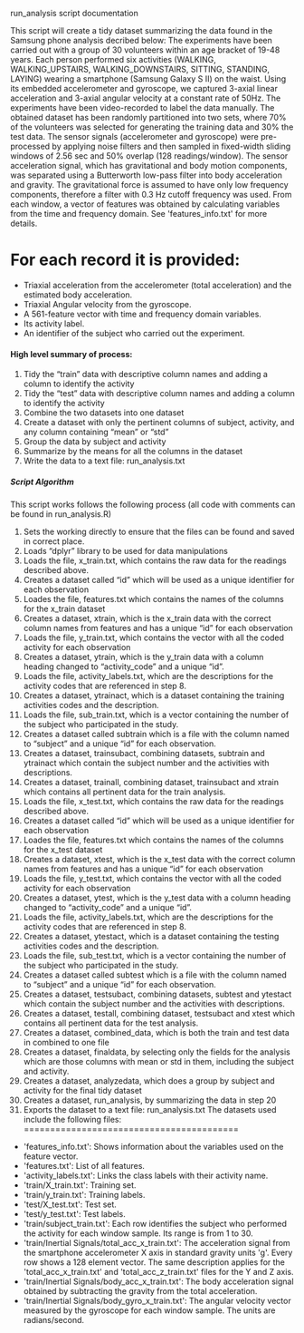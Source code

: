 run_analysis script documentation

This script will create a tidy dataset summarizing the data found in the Samsung phone analysis decribed below: 
The experiments have been carried out with a group of 30 volunteers within an age bracket of 19-48 years. Each person performed six activities (WALKING, WALKING_UPSTAIRS, WALKING_DOWNSTAIRS, SITTING, STANDING, LAYING) wearing a smartphone (Samsung Galaxy S II) on the waist. Using its embedded accelerometer and gyroscope, we captured 3-axial linear acceleration and 3-axial angular velocity at a constant rate of 50Hz. The experiments have been video-recorded to label the data manually. The obtained dataset has been randomly partitioned into two sets, where 70% of the volunteers was selected for generating the training data and 30% the test data. 
The sensor signals (accelerometer and gyroscope) were pre-processed by applying noise filters and then sampled in fixed-width sliding windows of 2.56 sec and 50% overlap (128 readings/window). The sensor acceleration signal, which has gravitational and body motion components, was separated using a Butterworth low-pass filter into body acceleration and gravity. The gravitational force is assumed to have only low frequency components, therefore a filter with 0.3 Hz cutoff frequency was used. From each window, a vector of features was obtained by calculating variables from the time and frequency domain. See 'features_info.txt' for more details. 

For each record it is provided:
======================================

- Triaxial acceleration from the accelerometer (total acceleration) and the estimated body acceleration.
- Triaxial Angular velocity from the gyroscope. 
- A 561-feature vector with time and frequency domain variables. 
- Its activity label. 
- An identifier of the subject who carried out the experiment.
#### High level summary of process:
1.	Tidy the “train” data with descriptive column names and adding a column to identify the activity 
2.	Tidy the “test” data with descriptive column names and adding a column to identify the activity
3.	Combine the two datasets into one dataset
4.	Create a dataset with only the pertinent columns of subject, activity, and any column containing “mean” or “std”
5.	Group the data by subject and activity
6.	Summarize by the means for all the columns in the dataset
7.	Write the data to a text file: run_analysis.txt 
##### Script Algorithm
This script works follows the following process (all code with comments can be found in run_analysis.R)
1.	Sets the working directly to ensure that the files can be found and saved in correct place.
2.	Loads “dplyr” library to be used for data manipulations
3.	Loads the file, x_train.txt, which contains the raw data for the readings described above.
4.	Creates a dataset called “id” which will be used as a unique identifier for each observation
5.	Loades the file, features.txt which contains the names of the columns for the x_train dataset
6.	Creates a dataset, xtrain, which is the x_train data with the correct column names from features and has a unique “id” for each observation
7.	Loads the file, y_train.txt, which contains the vector with all the coded activity for each observation
8.	Creates a dataset, ytrain, which is the y_train data with a column heading changed to “activity_code” and a unique “id”.
9.	Loads the file, activity_labels.txt, which are the descriptions for the activity codes that are referenced in step 8.
10.	Creates a dataset, ytrainact, which is a dataset containing the training activities codes and the description.
11.	Loads the file, sub_train.txt, which is a vector containing the number of the subject who participated in the study.
12.	Creates a dataset called subtrain which is a file with the column named to “subject” and a unique “id” for each observation.
13.	Creates a dataset, trainsubact, combining datasets, subtrain and ytrainact which contain the subject number and the activities with descriptions.
14.	Creates a dataset, trainall,  combining dataset, trainsubact and xtrain which contains all pertinent data for the train analysis. 
15.	Loads the file, x_test.txt, which contains the raw data for the readings described above.
16.	Creates a dataset called “id” which will be used as a unique identifier for each observation
17.	Loades the file, features.txt which contains the names of the columns for the x_test dataset
18.	Creates a dataset, xtest, which is the x_test data with the correct column names from features and has a unique “id” for each observation
19.	Loads the file, y_test.txt, which contains the vector with all the coded activity for each observation
20.	Creates a dataset, ytest, which is the y_test data with a column heading changed to “activity_code” and a unique “id”.
21.	Loads the file, activity_labels.txt, which are the descriptions for the activity codes that are referenced in step 8.
22.	Creates a dataset, ytestact, which is a dataset containing the testing activities codes and the description.
23.	Loads the file, sub_test.txt, which is a vector containing the number of the subject who participated in the study.
24.	Creates a dataset called subtest which is a file with the column named to “subject” and a unique “id” for each observation.
25.	Creates a dataset, testsubact, combining datasets, subtest and ytestact which contain the subject number and the activities with descriptions.
26.	Creates a dataset, testall,  combining dataset, testsubact and xtest which contains all pertinent data for the test analysis. 
27.	Creates a dataset, combined_data, which is both the train and test data in combined to one file
28.	Creates a dataset, finaldata, by selecting only the fields for the analysis which are those columns with mean or std in them, including the subject and activity.
29.	Creates a dataset, analyzedata, which does a group by subject and activity for the final tidy dataset
30.	Creates a dataset, run_analysis, by summarizing the data in step 20
31.	Exports the dataset to a text file: run_analysis.txt
The datasets used include the following files:
=========================================
-	'features_info.txt': Shows information about the variables used on the feature vector.
-	'features.txt': List of all features.
-	'activity_labels.txt': Links the class labels with their activity name.
-	'train/X_train.txt': Training set.
-	'train/y_train.txt': Training labels.
-	'test/X_test.txt': Test set.
-	'test/y_test.txt': Test labels.
-	'train/subject_train.txt': Each row identifies the subject who performed the activity for each window sample. Its range is from 1 to 30. 
-	'train/Inertial Signals/total_acc_x_train.txt': The acceleration signal from the smartphone accelerometer X axis in standard gravity units 'g'. Every row shows a 128 element vector. The same description applies for the 'total_acc_x_train.txt' and 'total_acc_z_train.txt' files for the Y and Z axis. 
-	'train/Inertial Signals/body_acc_x_train.txt': The body acceleration signal obtained by subtracting the gravity from the total acceleration. 
-	'train/Inertial Signals/body_gyro_x_train.txt': The angular velocity vector measured by the gyroscope for each window sample. The units are radians/second.
